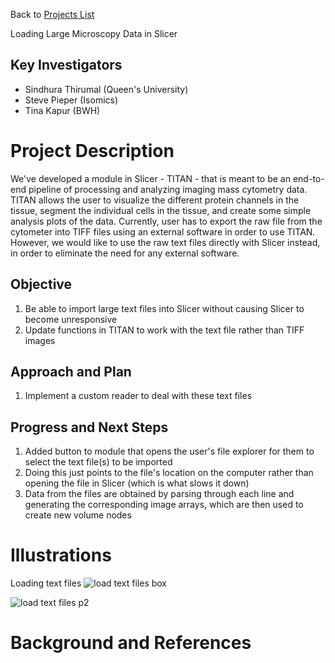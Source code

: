 Back to [Projects List](../../README.md#ProjectsList)

Loading Large Microscopy Data in Slicer

## Key Investigators

- Sindhura Thirumal (Queen's University)
- Steve Pieper (Isomics)
- Tina Kapur (BWH)

# Project Description

We've developed a module in Slicer - TITAN - that is meant to be an end-to-end pipeline of processing and analyzing imaging mass cytometry data. TITAN allows the user to
visualize the different protein channels in the tissue, segment the individual cells in the tissue, and create some simple analysis plots of the data. Currently, user has to export
the raw file from the cytometer into TIFF files using an external software in order to use TITAN. However, we would like to use the raw text files directly with Slicer instead,
in order to eliminate the need for any external software.

## Objective

<!-- Describe here WHAT you would like to achieve (what you will have as end result). -->

1. Be able to import large text files into Slicer without causing Slicer to become unresponsive
2. Update functions in TITAN to work with the text file rather than TIFF images

## Approach and Plan

<!-- Describe here HOW you would like to achieve the objectives stated above. -->

1. Implement a custom reader to deal with these text files


## Progress and Next Steps

<!-- Update this section as you make progress, describing of what you have ACTUALLY DONE. If there are specific steps that you could not complete then you can describe them here, too. -->

1. Added button to module that opens the user's file explorer for them to select the text file(s) to be imported
1. Doing this just points to the file's location on the computer rather than opening the file in Slicer (which is what slows it down)
1. Data from the files are obtained by parsing through each line and generating the corresponding image arrays, which are then used to create new volume nodes

# Illustrations

<!-- Add pictures and links to videos that demonstrate what has been accomplished.
![Description of picture](Example2.jpg)
![Some more images](Example2.jpg)
-->
Loading text files
![load text files box](https://user-images.githubusercontent.com/21988487/124183446-3daaab00-da86-11eb-9de0-05010474ebe1.PNG)


![load text files p2](https://user-images.githubusercontent.com/21988487/124183494-4ef3b780-da86-11eb-81ea-cef6eb9ae278.PNG)

# Background and References

<!-- If you developed any software, include link to the source code repository. If possible, also add links to sample data, and to any relevant publications. -->
